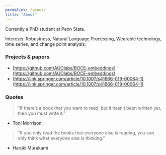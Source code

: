 ```yaml
---
permalink: /about/
title: "About"
---
```


Currently a PhD student at Penn State. 

Interests: Robustness, Natural Language Processing, Wearable technology, time series, and change point analysis.

### Projects & papers
* [https://github.com/AUOlabs/BOCE-embeddings](https://github.com/AUOlabs/BOCE-embeddings)
* [https://link.springer.com/article/10.1007/s41666-019-00064-1](https://link.springer.com/article/10.1007/s41666-019-00064-1)

### Quotes
>"If there’s a book that you want to read, but it hasn’t been written yet, then you must write it." 
- Toni Morrison. 

>"If you only read the books that everyone else is reading, you can only think what everyone else is thinking." 
- Haruki Murakami



